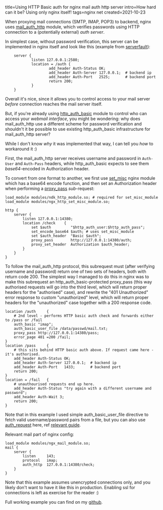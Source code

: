 title=Using HTTP Basic auth for nginx mail auth http server
intro=How hard can it be? Using only nginx itself!
tags=nginx net
created=2021-10-23

When proxying mail connections (SMTP, IMAP, POP3) to backend, nginx uses [mail\_auth\_http][mail_auth_http] module,
which verifies passwords using HTTP connection to a (potentially external) _auth server_.

In simplest case, without password verification, this server can be implemented in nginx itself and look like this
(example from [serverfault][]):

        server {
                listen 127.0.0.1:2580;
                location = /auth {
                        add_header Auth-Status OK;
                        add_header Auth-Server 127.0.0.1;  # backend ip
                        add_header Auth-Port   2525;       # backend port
                        return 200;
                }
        }

Overall it's nice, since it allows you to control access to your mail server _before_ connection reaches the mail server itself.

But, if you're already using [http\_auth\_basic][http_auth_basic] module to control who can access your _webmail interface_,
you might be wondering: why does mail\_auth\_http use a different scheme for password verification
and shouldn't it be possible to use existing http\_auth\_basic infrastructure for mail\_auth\_http server?

While I don't know _why_ it was implemented that way, I can tell you _how_ to workaround it :)

First, the mail\_auth\_http server receives username and password in `Auth-User` and `Auth-Pass` headers,
while http\_auth\_basic expects to see them _base64_-encoded in Authorization header.

To convert from one format to another, we first use [set\_misc][set_misc] nginx module
which has a base64 encode function, and then set an Authorization header when performing a [proxy\_pass][proxy] _sub_-request:

	load_module modules/ndk_http_module.so; # required for set_misc_module
	load_module modules/ngx_http_set_misc_module.so;

	http {
		server {
			listen 127.0.0.1:14380;
			location /check    {
				set $auth         "$http_auth_user:$http_auth_pass";
				set_encode_base64 $auth; # uses set_misc_module
				set $auth_header  "Basic $auth";
				proxy_pass        http://127.0.0.1:14380/auth;
				proxy_set_header  Authorization $auth_header;
			}
		}
	}

To follow the mail\_auth\_http protocol, this subrequest must (after verifying username and password)
return one of two sets of headers, both with return code 200.
The simplest way I managed to do this in nginx was to make this subrequest an http\_auth\_basic-protected proxy\_pass
(this way authorised requests will go into the third level, which will return proper headers for the "authorised" case),
and rewrite the "401 Unauthorized" error response to custom "unauthorized" level,
which will return proper headers for the "unauthorized" case together with a 200 response code.

	location /auth     {
		# 2nd level - performs HTTP basic auth check and forwards either to /pass or /fail
		auth_basic "imap";
		auth_basic_user_file /data/passwd/mail.txt;
		proxy_pass http://127.0.0.1:14380/pass;
		error_page 401 =200 /fail;
	}
	location /pass     {
		# this sits behind HTTP basic auth above. If request came here - it's authorised.
		add_header Auth-Status OK;
		add_header Auth-Server 127.0.0.1;  # backend ip
		add_header Auth-Port   1433;       # backend port
		return 200;
	}
	location = /fail   {
		# unauthourised requests end up here.
		add_header Auth-Status "try again with a different username and password";
		add_header Auth-Wait 3;
		return 200;
	}

Note that in this example I used simple auth\_basic\_user\_file directive to fetch valid username/password pairs from a file,
but you can also use [auth_request][] here, ref [relevant guide][auth_request_guide].

Relevant mail part of nginx config:

	load_module modules/ngx_mail_module.so;
	mail {
		server {
			listen     143;
			protocol   imap;
			auth_http  127.0.0.1:14380/check;
		}
	}

Note that this example assumes unencrypted connections only,
and you likely don't want to have it like this in production.
Enabling ssl for connections is left as exercise for the reader :)

Full working example you can find on my [github][].


[mail_auth_http]: http://nginx.org/en/docs/mail/ngx_mail_auth_http_module.html
[http_auth_basic]: http://nginx.org/en/docs/http/ngx_http_auth_basic_module.html
[set_misc]: https://github.com/openresty/set-misc-nginx-module
[serverfault]: https://serverfault.com/a/610481
[proxy]: https://nginx.org/en/docs/http/ngx_http_proxy_module.html
[auth_request]: https://nginx.org/en/docs/http/ngx_http_auth_request_module.html
[auth_request_guide]: https://docs.nginx.com/nginx/admin-guide/security-controls/configuring-subrequest-authentication/
[github]: https://github.com/Lex-2008/containers/blob/master/nginx.cont/data/conf/nginx.conf
